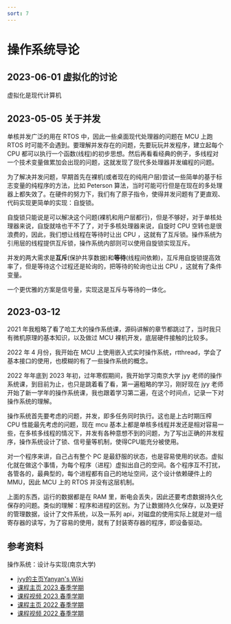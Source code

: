 ```yaml
---
sort: 7
---
```

# 操作系统导论

## 2023-06-01 虚拟化的讨论

虚拟化是现代计算机

## 2023-05-05 关于并发

单核并发广泛的用在 RTOS 中，因此一些桌面现代处理器的问题在 MCU 上跑 RTOS 时可能不会遇到。要理解并发存在的问题，先要玩玩并发程序，建立起每个 CPU 都可以执行一个函数(线程)的初步思想。然后再看看经典的例子，多线程对一个技术变量做累加会出现的问题，这就发现了现代多处理器并发编程的问题。

为了解决并发问题，早期首先在裸机(或者现在的纯用户层)尝试一些简单的基于标志变量的纯程序的方法，比如 Peterson 算法，当时可能可行但是在现在的多处理器上都失效了。在硬件的努力下，我们有了原子指令，使得并发问题有了更直观、代码实现更简单的实现：自旋锁。

自旋锁只能说是可以解决这个问题(裸机和用户层都行)，但是不够好，对于单核处理器来说，自旋就啥也干不了了，对于多核处理器来说，自旋时 CPU 空转也是很浪费的，因此，我们想让线程在等待时让出 CPU ，这就有了互斥锁。操作系统为引用层的线程提供互斥锁，操作系统内部则可以使用自旋锁实现互斥。

并发的两大需求是**互斥**(保护共享数据)和**等待**(线程间依赖)，互斥用自旋锁提高效率了，但是等待这个过程还是轮询的，把等待的轮询也让出 CPU ，这就有了条件变量。

一个更优雅的方案是信号量，实现这是互斥与等待的一体化。




## 2023-03-12

2021 年我粗略了看了哈工大的操作系统课，源码讲解的章节都跳过了，当时我只有微机原理的基本知识，以及做过 MCU 裸机开发，底层硬件接触的比较多。

2022 年 4 月份，我开始在 MCU 上使用嵌入式实时操作系统，rtthread，学会了基本接口的使用，也模糊的有了一些操作系统的概念。

2022 年年底到 2023 年初，过年寒假期间，我开始学习南京大学 jyy 老师的操作系统课，到目前为止，也只是跳着看了看，第一遍粗略的学习，刚好现在 jyy 老师开始了新一学年的操作系统课，我也跟着学习第二遍，在这个时间点，记录一下对操作系统的理解。

操作系统首先要考虑的问题，并发，即多任务同时执行。这也是上古时期压榨 CPU 性能最先考虑的问题，现在 mcu 基本上都是单核多线程并发还是相对容易一些，在多核多线程的情况下，并发有各种意想不到的问题，为了写出正确的并发程序，操作系统设计了锁、信号量等机制，使得CPU能充分被使用。

对一个程序来讲，自己占有整个 PC 是最舒服的状态，也是容易使用的状态。虚拟化就在做这个事情，为每个程序（进程）虚拟出自己的空间。各个程序互不打扰，各管各的，最典型的，每个进程都有自己的地址空间，这个设计依赖硬件上的 MMU，因此 MCU 上的 RTOS 并没有这层机制。

上面的东西，运行的数据都是在 RAM 里，断电会丢失，因此还要考虑数据持久化保存的问题。类似的理解：程序和进程的区别。为了让数据持久化保存，以及更好的管理数据，设计了文件系统，以及一系列 api，对磁盘的使用实际上就是对一组寄存器的读写，为了容易的使用，就有了封装寄存器的程序，即设备驱动。


## 参考资料

操作系统：设计与实现(南京大学)

- [jyy的主页Yanyan's Wiki](http://jyywiki.cn/)
- [课程主页 2023 春季学期](http://jyywiki.cn/OS/2023)
- [课程视频 2023 春季学期](https://www.bilibili.com/video/BV1Xx4y1V7JZ)
- [课程主页 2022 春季学期](http://jyywiki.cn/OS/2022)
- [课程视频 2022 春季学期](https://www.bilibili.com/video/BV1Cm4y1d7Ur)



